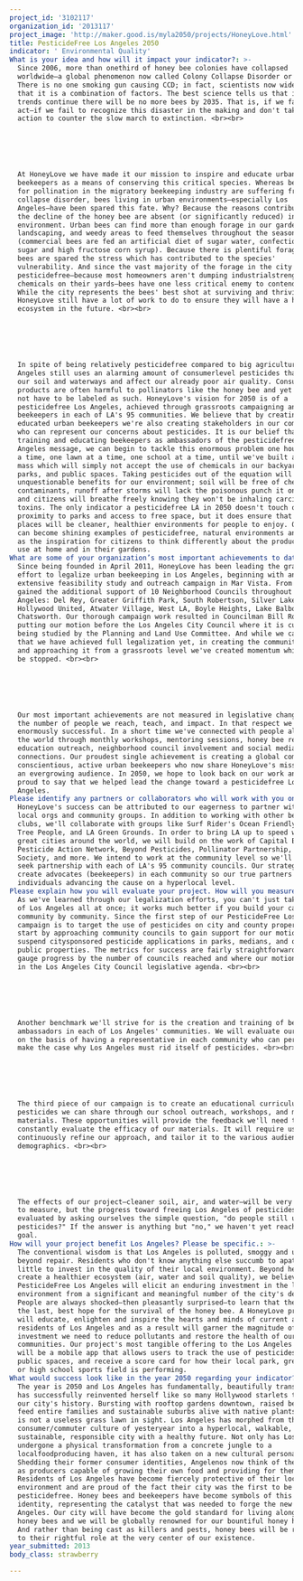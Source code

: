 ```yaml
---
project_id: '3102117'
organization_id: '2013117'
project_image: 'http://maker.good.is/myla2050/projects/HoneyLove.html'
title: PesticideFree Los Angeles 2050
indicator: ' Environmental Quality'
What is your idea and how will it impact your indicator?: >-
  Since 2006, more than onethird of honey bee colonies have collapsed
  worldwide—a global phenomenon now called Colony Collapse Disorder or CCD.
  There is no one smoking gun causing CCD; in fact, scientists now widely agree
  that it is a combination of factors. The best science tells us that if present
  trends continue there will be no more bees by 2035. That is, if we fail to
  act—if we fail to recognize this disaster in the making and don't take strong
  action to counter the slow march to extinction. <br><br>






  At HoneyLove we have made it our mission to inspire and educate urban
  beekeepers as a means of conserving this critical species. Whereas bees used
  for pollination in the migratory beekeeping industry are suffering from colony
  collapse disorder, bees living in urban environments—especially Los
  Angeles—have been spared this fate. Why? Because the reasons contributing to
  the decline of the honey bee are absent (or significantly reduced) in the city
  environment. Urban bees can find more than enough forage in our gardens,
  landscaping, and weedy areas to feed themselves throughout the seasons
  (commercial bees are fed an artificial diet of sugar water, confectionery
  sugar and high fructose corn syrup). Because there is plentiful forage, urban
  bees are spared the stress which has contributed to the species'
  vulnerability. And since the vast majority of the forage in the city is
  pesticidefree—because most homeowners aren't dumping industrialstrength
  chemicals on their yards—bees have one less critical enemy to contend with.
  While the city represents the bees' best shot at surviving and thriving, at
  HoneyLove still have a lot of work to do to ensure they will have a healthy
  ecosystem in the future. <br><br>






  In spite of being relatively pesticidefree compared to big agriculture, Los
  Angeles still uses an alarming amount of consumerlevel pesticides that pollute
  our soil and waterways and affect our already poor air quality. Consumer
  products are often harmful to pollinators like the honey bee and yet they do
  not have to be labeled as such. HoneyLove's vision for 2050 is of a
  pesticidefree Los Angeles, achieved through grassroots campaigning and led by
  beekeepers in each of LA's 95 communities. We believe that by creating
  educated urban beekeepers we're also creating stakeholders in our communities
  who can represent our concerns about pesticides. It is our belief that by
  training and educating beekeepers as ambassadors of the pesticidefree Los
  Angeles message, we can begin to tackle this enormous problem one household at
  a time, one lawn at a time, one school at a time, until we've built a critical
  mass which will simply not accept the use of chemicals in our backyards,
  parks, and public spaces. Taking pesticides out of the equation will have
  unquestionable benefits for our environment; soil will be free of chemical
  contaminants, runoff after storms will lack the poisonous punch it once had,
  and citizens will breathe freely knowing they won't be inhaling carcinogenic
  toxins. The only indicator a pesticidefree LA in 2050 doesn't touch on is
  proximity to parks and access to free space, but it does ensure that those
  places will be cleaner, healthier environments for people to enjoy. Our parks
  can become shining examples of pesticidefree, natural environments and serve
  as the inspiration for citizens to think differently about the products they
  use at home and in their gardens.
What are some of your organization’s most important achievements to date?: >-
  Since being founded in April 2011, HoneyLove has been leading the grassroots
  effort to legalize urban beekeeping in Los Angeles, beginning with an
  extensive feasibility study and outreach campaign in Mar Vista. From there we
  gained the additional support of 10 Neighborhood Councils throughout Los
  Angeles: Del Rey, Greater Griffith Park, South Robertson, Silver Lake,
  Hollywood United, Atwater Village, West LA, Boyle Heights, Lake Balboa, and
  Chatsworth. Our thorough campaign work resulted in Councilman Bill Rosendahl
  putting our motion before the Los Angeles City Council where it is currently
  being studied by the Planning and Land Use Committee. And while we can't say
  that we have achieved full legalization yet, in creating the community model
  and approaching it from a grassroots level we've created momentum which cannot
  be stopped. <br><br>






  Our most important achievements are not measured in legislative changes but in
  the number of people we reach, teach, and impact. In that respect we have been
  enormously successful. In a short time we've connected with people all over
  the world through monthly workshops, mentoring sessions, honey bee rescues,
  education outreach, neighborhood council involvement and social media
  connections. Our proudest single achievement is creating a global community of
  conscientious, active urban beekeepers who now share HoneyLove's mission with
  an evergrowing audience. In 2050, we hope to look back on our work and be
  proud to say that we helped lead the change toward a pesticidefree Los
  Angeles.    
Please identify any partners or collaborators who will work with you on this project.: >-
  HoneyLove's success can be attributed to our eagerness to partner with other
  local orgs and community groups. In addition to working with other beekeeping
  clubs, we'll collaborate with groups like Surf Rider's Ocean Friendly Gardens,
  Tree People, and LA Green Grounds. In order to bring LA up to speed with other
  great cities around the world, we will build on the work of Capital Bee,
  Pesticide Action Network, Beyond Pesticides, Pollinator Partnership, Xerces
  Society, and more. We intend to work at the community level so we'll actively
  seek partnership with each of LA's 95 community councils. Our strategy is to
  create advocates (beekeepers) in each community so our true partners are the
  individuals advancing the cause on a hyperlocal level.
Please explain how you will evaluate your project. How will you measure success?: >-
  As we've learned through our legalization efforts, you can't just take on all
  of Los Angeles all at once; it works much better if you build your case
  community by community. Since the first step of our PesticideFree Los Angeles
  campaign is to target the use of pesticides on city and county property, we'll
  start by approaching community councils to gain support for our motion to
  suspend citysponsored pesticide applications in parks, medians, and other
  public properties. The metrics for success are fairly straightforward: we can
  gauge progress by the number of councils reached and where our motion stands
  in the Los Angeles City Council legislative agenda. <br><br>






  Another benchmark we'll strive for is the creation and training of beekeeper
  ambassadors in each of Los Angeles' communities. We will evaluate our success
  on the basis of having a representative in each community who can persuasively
  make the case why Los Angeles must rid itself of pesticides. <br><br>






  The third piece of our campaign is to create an educational curriculum about
  pesticides we can share through our school outreach, workshops, and marketing
  materials. These opportunities will provide the feedback we'll need to
  constantly evaluate the efficacy of our materials. It will require us to
  continuously refine our approach, and tailor it to the various audiences and
  demographics. <br><br>






  The effects of our project—cleaner soil, air, and water—will be very difficult
  to measure, but the progress toward freeing Los Angeles of pesticides will be
  evaluated by asking ourselves the simple question, "do people still use
  pesticides?" If the answer is anything but "no," we haven't yet reached our
  goal. 
How will your project benefit Los Angeles? Please be specific.: >-
  The conventional wisdom is that Los Angeles is polluted, smoggy and utterly
  beyond repair. Residents who don't know anything else succumb to apathy and do
  little to invest in the quality of their local environment. Beyond helping to
  create a healthier ecosystem (air, water and soil quality), we believe that
  PesticideFree Los Angeles will elicit an enduring investment in the local
  environment from a significant and meaningful number of the city's denizens.
  People are always shocked—then pleasantly surprised—to learn that the city is
  the last, best hope for the survival of the honey bee. A HoneyLove project
  will educate, enlighten and inspire the hearts and minds of current and future
  residents of Los Angeles and as a result will garner the magnitude of
  investment we need to reduce pollutants and restore the health of our
  communities. Our project's most tangible offering to the Los Angeles community
  will be a mobile app that allows users to track the use of pesticides in
  public spaces, and receive a score card for how their local park, green space,
  or high school sports field is performing. 
What would success look like in the year 2050 regarding your indicator?: >-
  The year is 2050 and Los Angeles has fundamentally, beautifully transformed;
  has successfully reinvented herself like so many Hollywood starlets throughout
  our city's history. Bursting with rooftop gardens downtown, raised beds that
  feed entire families and sustainable suburbs alive with native plants, there
  is not a useless grass lawn in sight. Los Angeles has morphed from the
  consumer/commuter culture of yesteryear into a hyperlocal, walkable,
  sustainable, responsible city with a healthy future. Not only has Los Angeles
  undergone a physical transformation from a concrete jungle to a
  localfoodproducing haven, it has also taken on a new cultural personality.
  Shedding their former consumer identities, Angelenos now think of themselves
  as producers capable of growing their own food and providing for themselves.
  Residents of Los Angeles have become fiercely protective of their local
  environment and are proud of the fact their city was the first to be 100%
  pesticidefree. Honey bees and beekeepers have become symbols of this newfound
  identity, representing the catalyst that was needed to forge the new Los
  Angeles. Our city will have become the gold standard for living alongside
  honey bees and we will be globally renowned for our bountiful honey harvests.
  And rather than being cast as killers and pests, honey bees will be returned
  to their rightful role at the very center of our existence.
year_submitted: 2013
body_class: strawberry

---
```

